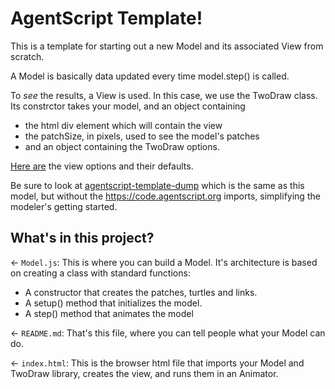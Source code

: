 # AgentScript Template!

This is a template for starting out a new Model and its associated View 
from scratch.

A Model is basically data updated every time
model.step() is called.

To *see* the results, a View is used. In this case, we use the TwoDraw 
class. Its constrctor takes your model, and an object containing 
* the html div element which will contain the view
* the patchSize, in pixels, used to see the model's patches
* and an object containing the TwoDraw options.

[Here are](https://github.com/backspaces/agentscript/blob/master/src/TwoDraw.js)
the view options and their defaults.

Be sure to look at 
[agentscript-template-dump](https://glitch.com/edit/#!/agentscript-template-dump)
which is the same as this model, but without the 
https://code.agentscript.org imports,
simplifying the modeler's getting started.

## What's in this project?

← `Model.js`: This is where you can build a Model. It's architecture
is based on creating a class with standard functions:

- A constructor that creates the patches, turtles and links.
- A setup() method that initializes the model.
- A step() method that animates the model

← `README.md`: That's this file, where you can tell people what your
Model can do.

← `index.html`: This is the browser html file that imports
your Model and TwoDraw library, creates the view, 
and runs them in an Animator.

